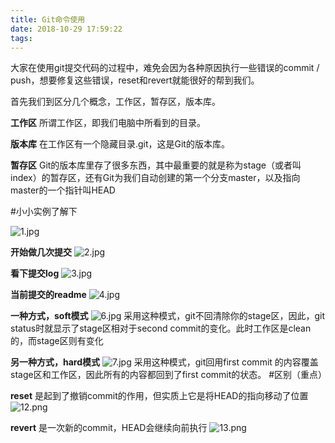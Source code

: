 ```yaml
---
title: Git命令使用
date: 2018-10-29 17:59:22
tags:
---
```


大家在使用git提交代码的过程中，难免会因为各种原因执行一些错误的commit / push，想要修复这些错误，reset和revert就能很好的帮到我们。

首先我们到区分几个概念，工作区，暂存区，版本库。

**工作区**
所谓工作区，即我们电脑中所看到的目录。

**版本库**
在工作区有一个隐藏目录.git，这是Git的版本库。

**暂存区**
Git的版本库里存了很多东西，其中最重要的就是称为stage（或者叫index）的暂存区，还有Git为我们自动创建的第一个分支master，以及指向master的一个指针叫HEAD

#小小实例了解下

![1.jpg](https://upload-images.jianshu.io/upload_images/14339384-b42621a6dd3db2d3.jpg?imageMogr2/auto-orient/strip%7CimageView2/2/w/1240)

**开始做几次提交**
![2.jpg](https://upload-images.jianshu.io/upload_images/14339384-8d7e52440fcb334f.jpg?imageMogr2/auto-orient/strip%7CimageView2/2/w/1240)

**看下提交log**
![3.jpg](https://upload-images.jianshu.io/upload_images/14339384-e4d7a68891094b51.jpg?imageMogr2/auto-orient/strip%7CimageView2/2/w/1240)

**当前提交的readme**
![4.jpg](https://upload-images.jianshu.io/upload_images/14339384-25e76b753234941f.jpg?imageMogr2/auto-orient/strip%7CimageView2/2/w/1240)

**一种方式，soft模式**
![6.jpg](https://upload-images.jianshu.io/upload_images/14339384-6419fb2ce901c22a.jpg?imageMogr2/auto-orient/strip%7CimageView2/2/w/1240)
采用这种模式，git不回清除你的stage区，因此，git status时就显示了stage区相对于second commit的变化。此时工作区是clean 的，而stage区则有变化

**另一种方式，hard模式**
![7.jpg](https://upload-images.jianshu.io/upload_images/14339384-4ad49e7c87bc5a24.jpg?imageMogr2/auto-orient/strip%7CimageView2/2/w/1240)
采用这种模式，git回用first commit 的内容覆盖stage区和工作区，因此所有的内容都回到了first commit的状态。
#区别（重点）

**reset**
是起到了撤销commit的作用，但实质上它是将HEAD的指向移动了位置
![12.png](https://upload-images.jianshu.io/upload_images/14339384-efe2bb12e2043bb6.png?imageMogr2/auto-orient/strip%7CimageView2/2/w/1240)

**revert**
是一次新的commit，HEAD会继续向前执行
![13.png](https://upload-images.jianshu.io/upload_images/14339384-d66f6700cbe7a215.png?imageMogr2/auto-orient/strip%7CimageView2/2/w/1240)